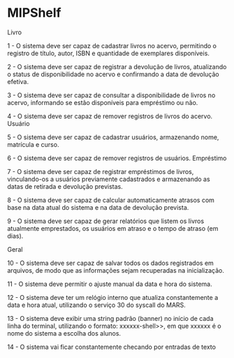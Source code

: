 # MIPShelf
Livro

1 - O sistema deve ser capaz de cadastrar livros no acervo, permitindo o registro de título, autor, ISBN e quantidade de exemplares disponíveis.

2 - O sistema deve ser capaz de registrar a devolução de livros, atualizando o status de disponibilidade no acervo e confirmando a data de devolução efetiva.

3 - O sistema deve ser capaz de consultar a disponibilidade de livros no acervo, informando se estão disponíveis para empréstimo ou não.

4 - O sistema deve ser capaz de remover registros de livros do acervo.
Usuário

5 - O sistema deve ser capaz de cadastrar usuários, armazenando nome, matrícula e curso.

6 - O sistema deve ser capaz de remover registros de usuários.
Empréstimo

7 - O sistema deve ser capaz de registrar empréstimos de livros, vinculando-os a usuários previamente cadastrados e armazenando as datas de retirada e devolução previstas.

8 - O sistema deve ser capaz de calcular automaticamente atrasos com base na data atual do sistema e na data de devolução prevista.

9 - O sistema deve ser capaz de gerar relatórios que listem os livros atualmente emprestados, os usuários em atraso e o tempo de atraso (em dias).

Geral

10 - O sistema deve ser capaz de salvar todos os dados registrados em arquivos, de modo que as informações sejam recuperadas na inicialização.

11 - O sistema deve permitir o ajuste manual da data e hora do sistema.

12 - O sistema deve ter um relógio interno que atualiza constantemente a data e hora atual, utilizando o serviço 30 do syscall do MARS.

13 - O sistema deve exibir uma string padrão (banner) no início de cada linha do terminal, utilizando o formato: xxxxxx-shell>>, em que xxxxxx é o nome do sistema a escolha dos alunos.

14 - O sistema vai ficar constantemente checando por entradas de texto
